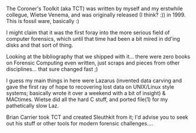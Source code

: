 
The Coroner's Toolkit (aka TCT) was written by myself and my erstwhile
collegue, Wietse Venema, and was originally released (I think? :))
in 1999. This is fossil ware, basically :)

I might claim that it was the first foray into the more serious
field of computer forensics, which until that time had been a bit
mired in dd'ing disks and that sort of thing.

Looking at the bibliography that we shipped with it... there were
zero books on Forensic Computing even written, just scraps and 
pieces from other disciplines... that sure changed fast ;)

I guess my main things in here were Lazarus (invented data carving
and gave the first ray of hope to recovering lost data on UNIX/Linux
style systems; basically wrote it over a weekend with a bit of
insight) & MACtimes. Wietse did all the hard C stuff, and ported
file(1) for my pathetically slow Laz.

Brian Carrier took TCT and created Sleuthkit from it; I'd advise you
to seek out his stuff or other tools for modern forensic challenges....

